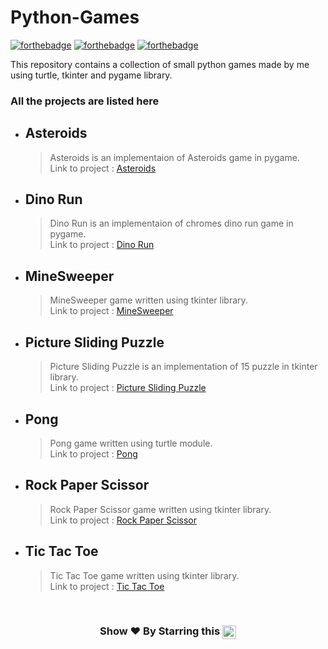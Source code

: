 # Python-Games

[![forthebadge](https://forthebadge.com/images/badges/built-with-love.svg)](https://forthebadge.com)
[![forthebadge](https://forthebadge.com/images/badges/made-with-python.svg)](https://forthebadge.com)
[![forthebadge](https://forthebadge.com/images/badges/check-it-out.svg)](https://forthebadge.com)

This repository contains a collection of small python games made by me using turtle, tkinter
and pygame library.

### All the projects are listed here

* ## Asteroids
	> Asteroids is an implementaion of Asteroids game in pygame.\
	> Link to project : [Asteroids](https://github.com/pyGuru123/Python-Games/tree/master/Asteroids)

* ## Dino Run
	> Dino Run is an implementaion of chromes dino run game in pygame.\
	> Link to project : [Dino Run](https://github.com/pyGuru123/Python-Games/tree/master/Dino)

* ## MineSweeper
	> MineSweeper game written using tkinter library.\
	> Link to project : [MineSweeper](https://github.com/pyGuru123/Python-Games/tree/master/MineSweeper)

* ## Picture Sliding Puzzle
	> Picture Sliding Puzzle is an implementation of 15 puzzle in tkinter library.\
	> Link to project : [Picture Sliding Puzzle](https://github.com/pyGuru123/Python-Games/tree/master/Picture%20Sliding%20Puzzle)

* ## Pong
	> Pong game written using turtle module.\
	> Link to project : [Pong](https://github.com/pyGuru123/Python-Games/tree/master/Pong)

* ## Rock Paper Scissor
	> Rock Paper Scissor game written using tkinter library.\
	> Link to project : [Rock Paper Scissor](https://github.com/pyGuru123/Python-Games/tree/master/Rock%20Paper%20Scissor)

* ## Tic Tac Toe
	> Tic Tac Toe game written using tkinter library.\
	> Link to project : [Tic Tac Toe](https://github.com/pyGuru123/Python-Games/tree/master/Tic%20Tac%20Toe)


<br/>
<h3 align="center"> Show ❤️ By Starring this <img align='center'  height="22" src="https://img.shields.io/badge/Repo!%F0%9F%98%8A-purple.svg?&style=for-the-badge&logoColor=green" /></h3>
